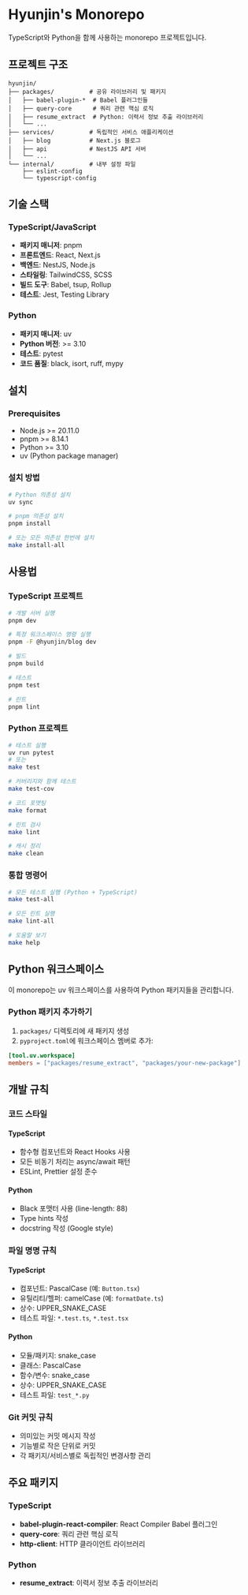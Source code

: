 # Hyunjin's Monorepo

TypeScript와 Python을 함께 사용하는 monorepo 프로젝트입니다.

## 프로젝트 구조

```
hyunjin/
├── packages/          # 공유 라이브러리 및 패키지
│   ├── babel-plugin-*  # Babel 플러그인들
│   ├── query-core      # 쿼리 관련 핵심 로직
│   ├── resume_extract  # Python: 이력서 정보 추출 라이브러리
│   └── ...
├── services/          # 독립적인 서비스 애플리케이션
│   ├── blog           # Next.js 블로그
│   ├── api            # NestJS API 서버
│   └── ...
└── internal/          # 내부 설정 파일
    ├── eslint-config
    └── typescript-config
```

## 기술 스택

### TypeScript/JavaScript

- **패키지 매니저**: pnpm
- **프론트엔드**: React, Next.js
- **백엔드**: NestJS, Node.js
- **스타일링**: TailwindCSS, SCSS
- **빌드 도구**: Babel, tsup, Rollup
- **테스트**: Jest, Testing Library

### Python

- **패키지 매니저**: uv
- **Python 버전**: >= 3.10
- **테스트**: pytest
- **코드 품질**: black, isort, ruff, mypy

## 설치

### Prerequisites

- Node.js >= 20.11.0
- pnpm >= 8.14.1
- Python >= 3.10
- uv (Python package manager)

### 설치 방법

```bash
# Python 의존성 설치
uv sync

# pnpm 의존성 설치
pnpm install

# 또는 모든 의존성 한번에 설치
make install-all
```

## 사용법

### TypeScript 프로젝트

```bash
# 개발 서버 실행
pnpm dev

# 특정 워크스페이스 명령 실행
pnpm -F @hyunjin/blog dev

# 빌드
pnpm build

# 테스트
pnpm test

# 린트
pnpm lint
```

### Python 프로젝트

```bash
# 테스트 실행
uv run pytest
# 또는
make test

# 커버리지와 함께 테스트
make test-cov

# 코드 포맷팅
make format

# 린트 검사
make lint

# 캐시 정리
make clean
```

### 통합 명령어

```bash
# 모든 테스트 실행 (Python + TypeScript)
make test-all

# 모든 린트 실행
make lint-all

# 도움말 보기
make help
```

## Python 워크스페이스

이 monorepo는 uv 워크스페이스를 사용하여 Python 패키지들을 관리합니다.

### Python 패키지 추가하기

1. `packages/` 디렉토리에 새 패키지 생성
2. `pyproject.toml`에 워크스페이스 멤버로 추가:

```toml
[tool.uv.workspace]
members = ["packages/resume_extract", "packages/your-new-package"]
```

## 개발 규칙

### 코드 스타일

#### TypeScript

- 함수형 컴포넌트와 React Hooks 사용
- 모든 비동기 처리는 async/await 패턴
- ESLint, Prettier 설정 준수

#### Python

- Black 포맷터 사용 (line-length: 88)
- Type hints 작성
- docstring 작성 (Google style)

### 파일 명명 규칙

#### TypeScript

- 컴포넌트: PascalCase (예: `Button.tsx`)
- 유틸리티/헬퍼: camelCase (예: `formatDate.ts`)
- 상수: UPPER_SNAKE_CASE
- 테스트 파일: `*.test.ts`, `*.test.tsx`

#### Python

- 모듈/패키지: snake_case
- 클래스: PascalCase
- 함수/변수: snake_case
- 상수: UPPER_SNAKE_CASE
- 테스트 파일: `test_*.py`

### Git 커밋 규칙

- 의미있는 커밋 메시지 작성
- 기능별로 작은 단위로 커밋
- 각 패키지/서비스별로 독립적인 변경사항 관리

## 주요 패키지

### TypeScript

- **babel-plugin-react-compiler**: React Compiler Babel 플러그인
- **query-core**: 쿼리 관련 핵심 로직
- **http-client**: HTTP 클라이언트 라이브러리

### Python

- **resume_extract**: 이력서 정보 추출 라이브러리
